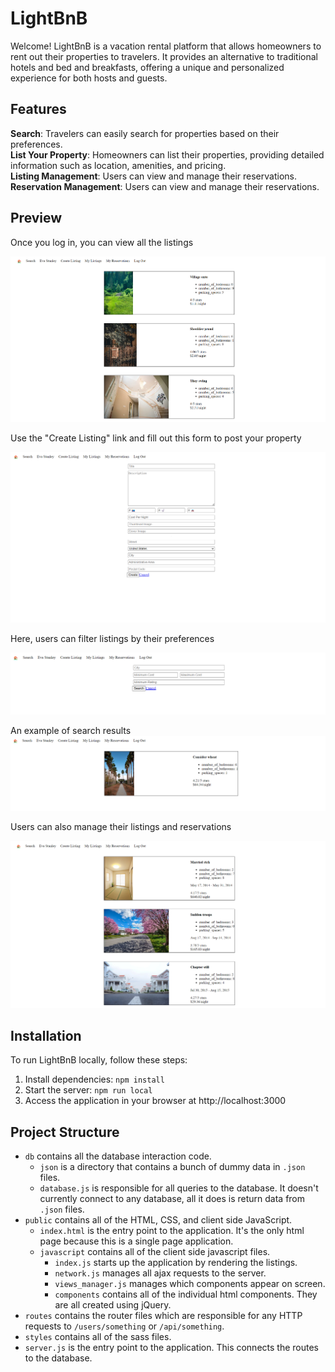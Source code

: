 # LightBnB

Welcome! LightBnB is a vacation rental platform that allows homeowners to rent out their properties to travelers. It provides an alternative to traditional hotels and bed and breakfasts, offering a unique and personalized experience for both hosts and guests.

## Features
**Search**: Travelers can easily search for properties based on their preferences. <br>
**List Your Property**: Homeowners can list their properties, providing detailed information such as location, amenities, and pricing. <br>
**Listing Management**: Users can view and manage their reservations. <br>
**Reservation Management**: Users can view and manage their reservations.

## Preview
Once you log in, you can view all the listings

!["Landing Page"](https://github.com/cynthia-lam/LightBnB/blob/master/LightBnB_WebApp/docs/LightBnB%20homepage%20logged%20in.png)

Use the "Create Listing" link and fill out this form to post your property

!["Create Listings"](https://github.com/cynthia-lam/LightBnB/blob/master/LightBnB_WebApp/docs/LightBnB%20create%20listing.png)

Here, users can filter listings by their preferences

!["Search Page"](https://github.com/cynthia-lam/LightBnB/blob/master/LightBnB_WebApp/docs/LightBnB%20search.png)

An example of search results
!["Search Reults"](https://github.com/cynthia-lam/LightBnB/blob/master/LightBnB_WebApp/docs/LightBnB%20search%20results.png)

Users can also manage their listings and reservations

!["My Listings"](https://github.com/cynthia-lam/LightBnB/blob/master/LightBnB_WebApp/docs/LightBnB%20my%20listings.png)

## Installation
To run LightBnB locally, follow these steps:

1. Install dependencies: ```npm install```
2. Start the server: ```npm run local```
3. Access the application in your browser at http://localhost:3000

## Project Structure
* `db` contains all the database interaction code.
  * `json` is a directory that contains a bunch of dummy data in `.json` files.
  * `database.js` is responsible for all queries to the database. It doesn't currently connect to any database, all it does is return data from `.json` files.
* `public` contains all of the HTML, CSS, and client side JavaScript. 
  * `index.html` is the entry point to the application. It's the only html page because this is a single page application.
  * `javascript` contains all of the client side javascript files.
    * `index.js` starts up the application by rendering the listings.
    * `network.js` manages all ajax requests to the server.
    * `views_manager.js` manages which components appear on screen.
    * `components` contains all of the individual html components. They are all created using jQuery.
* `routes` contains the router files which are responsible for any HTTP requests to `/users/something` or `/api/something`. 
* `styles` contains all of the sass files. 
* `server.js` is the entry point to the application. This connects the routes to the database.
